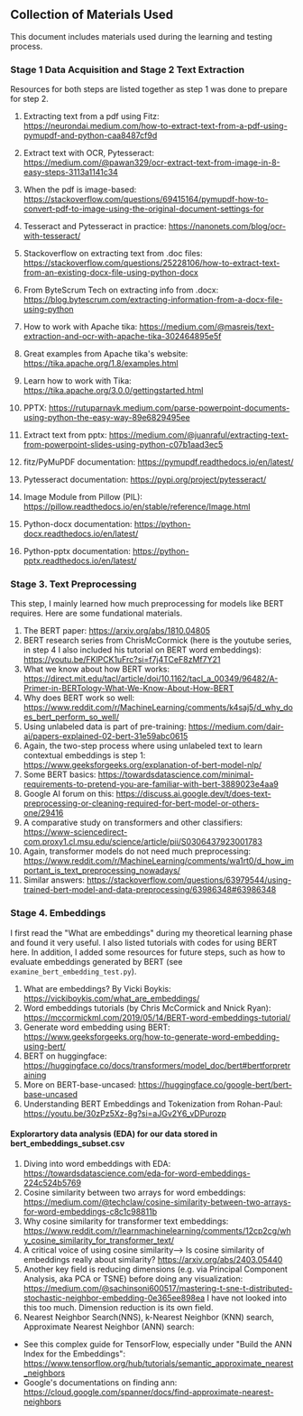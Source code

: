 ## Collection of Materials Used
This document includes materials used during the learning and testing process.

### Stage 1 Data Acquisition and Stage 2 Text Extraction
Resources for both steps are listed together as step 1 was done to prepare for step 2.

1. Extracting text from a pdf using Fitz: https://neurondai.medium.com/how-to-extract-text-from-a-pdf-using-pymupdf-and-python-caa8487cf9d
2. Extract text with OCR, Pytesseract: https://medium.com/@pawan329/ocr-extract-text-from-image-in-8-easy-steps-3113a1141c34
3. When the pdf is image-based: https://stackoverflow.com/questions/69415164/pymupdf-how-to-convert-pdf-to-image-using-the-original-document-settings-for 
4. Tesseract and Pytesseract in practice: https://nanonets.com/blog/ocr-with-tesseract/
5. Stackoverflow on extracting text from .doc files: https://stackoverflow.com/questions/25228106/how-to-extract-text-from-an-existing-docx-file-using-python-docx
6. From ByteScrum Tech on extracting info from .docx: https://blog.bytescrum.com/extracting-information-from-a-docx-file-using-python
7. How to work with Apache tika: https://medium.com/@masreis/text-extraction-and-ocr-with-apache-tika-302464895e5f
8. Great examples from Apache tika's website: https://tika.apache.org/1.8/examples.html
9. Learn how to work with Tika: https://tika.apache.org/3.0.0/gettingstarted.html
10. PPTX: https://rutuparnavk.medium.com/parse-powerpoint-documents-using-python-the-easy-way-89e6829495ee
11. Extract text from pptx: https://medium.com/@juanraful/extracting-text-from-powerpoint-slides-using-python-c07b1aad3ec5

12. fitz/PyMuPDF documentation: https://pymupdf.readthedocs.io/en/latest/
13. Pytesseract documentation: https://pypi.org/project/pytesseract/
14. Image Module from Pillow (PIL): https://pillow.readthedocs.io/en/stable/reference/Image.html
15. Python-docx documentation: https://python-docx.readthedocs.io/en/latest/
16. Python-pptx documentation: https://python-pptx.readthedocs.io/en/latest/

### Stage 3. Text Preprocessing
This step, I mainly learned how much preprocessing for models like BERT requires. Here are some fundational materials.
1. The BERT paper: https://arxiv.org/abs/1810.04805
2. BERT research series from ChrisMcCormick (here is the youtube series, in step 4 I also included his tutorial on BERT word embeddings): https://youtu.be/FKlPCK1uFrc?si=f7j4TCeF8zMf7Y21
3. What we know about how BERT works: https://direct.mit.edu/tacl/article/doi/10.1162/tacl_a_00349/96482/A-Primer-in-BERTology-What-We-Know-About-How-BERT
4. Why does BERT work so well: https://www.reddit.com/r/MachineLearning/comments/k4saj5/d_why_does_bert_perform_so_well/
5. Using unlabeled data is part of pre-training: https://medium.com/dair-ai/papers-explained-02-bert-31e59abc0615
6. Again, the two-step process where using unlabeled text to learn contextual embeddings is step 1: https://www.geeksforgeeks.org/explanation-of-bert-model-nlp/
7. Some BERT basics: https://towardsdatascience.com/minimal-requirements-to-pretend-you-are-familiar-with-bert-3889023e4aa9
8. Google AI forum on this: https://discuss.ai.google.dev/t/does-text-preprocessing-or-cleaning-required-for-bert-model-or-others-one/29416
9. A comparative study on transformers and other classifiers: https://www-sciencedirect-com.proxy1.cl.msu.edu/science/article/pii/S0306437923001783
10. Again, transformer models do not need much preprocessing: https://www.reddit.com/r/MachineLearning/comments/wa1rt0/d_how_important_is_text_preprocessing_nowadays/
11. Similar answers: https://stackoverflow.com/questions/63979544/using-trained-bert-model-and-data-preprocessing/63986348#63986348

### Stage 4. Embeddings
I first read the "What are embeddings" during my theoretical learning phase and found it very useful. I also listed tutorials with codes for using BERT here. In addition, I added some resources for future steps, such as how to evaluate embeddings generated by BERT (see `examine_bert_embedding_test.py`).
1. What are embeddings? By Vicki Boykis: https://vickiboykis.com/what_are_embeddings/
2. Word embeddings tutorials (by Chris McCormick and Nnick Ryan): https://mccormickml.com/2019/05/14/BERT-word-embeddings-tutorial/
3. Generate word embedding using BERT: https://www.geeksforgeeks.org/how-to-generate-word-embedding-using-bert/
4. BERT on huggingface: https://huggingface.co/docs/transformers/model_doc/bert#bertforpretraining 
5. More on BERT-base-uncased: https://huggingface.co/google-bert/bert-base-uncased
6. Understanding BERT Embeddings and Tokenization from Rohan-Paul: https://youtu.be/30zPz5Xz-8g?si=aJGv2Y6_vDPurozp

#### Explorartory data analysis (EDA) for our data stored in bert_embeddings_subset.csv
1. Diving into word embeddings with EDA: https://towardsdatascience.com/eda-for-word-embeddings-224c524b5769
2. Cosine similarity between two arrays for word embeddings: https://medium.com/@techclaw/cosine-similarity-between-two-arrays-for-word-embeddings-c8c1c98811b
3. Why cosine similarity for transformer text embeddings: https://www.reddit.com/r/learnmachinelearning/comments/12cp2cg/why_cosine_similarity_for_transformer_text/
4. A critical voice of using cosine similarity--> Is cosine similarity of embeddings really about similarity? https://arxiv.org/abs/2403.05440
5. Another key field is reducing dimensions (e.g. via Principal Component Analysis, aka PCA or TSNE) before doing any visualization: https://medium.com/@sachinsoni600517/mastering-t-sne-t-distributed-stochastic-neighbor-embedding-0e365ee898ea 
I have not looked into this too much. Dimension reduction is its own field.
6. Nearest Neighbor Search(NNS),  k-Nearest Neighbor (KNN) search, Approximate Nearest Neighbor (ANN) search:
- See this complex guide for TensorFlow, especially under "Build the ANN Index for the Embeddings": https://www.tensorflow.org/hub/tutorials/semantic_approximate_nearest_neighbors
- Google's documentations on finding ann: https://cloud.google.com/spanner/docs/find-approximate-nearest-neighbors

